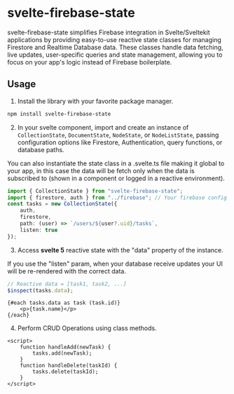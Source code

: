 # svelte-firebase-state

svelte-firebase-state simplifies Firebase integration in Svelte/Sveltekit applications by providing easy-to-use reactive state classes for managing Firestore and Realtime Database data. These classes handle data fetching, live updates, user-specific queries and state management, allowing you to focus on your app's logic instead of Firebase boilerplate.

## Usage

1. Install the library with your favorite package manager.

```bash
npm install svelte-firebase-state
```

2. In your svelte component, import and create an instance of `CollectionState`, `DocumentState`, `NodeState`, or `NodeListState`, passing configuration options like Firestore, Authentication, query functions, or database paths.

You can also instantiate the state class in a .svelte.ts file making it global to your app, in this case the data will be fetch only when the data is subscribed to (shown in a component or logged in a reactive environment).

```typescript
import { CollectionState } from "svelte-firebase-state";
import { firestore, auth } from "../firebase"; // Your firebase config file
const tasks = new CollectionState({
	auth,
	firestore,
	path: (user) => `/users/${user?.uid}/tasks`,
	listen: true
});
```

3. Access **svelte 5** reactive state with the "data" property of the instance.

If you use the "listen" param, when your database receive updates your UI will be re-rendered with the correct data.

```typescript
// Reactive data = [task1, task2, ...]
$inspect(tasks.data);
```

```svelte
{#each tasks.data as task (task.id)}
	<p>{task.name}</p>
{/each}
```

4. Perform CRUD Operations using class methods.

```svelte
<script>
	function handleAdd(newTask) {
		tasks.add(newTask);
	}
	function handleDelete(taskId) {
		tasks.delete(taskId);
	}
</script>
```
